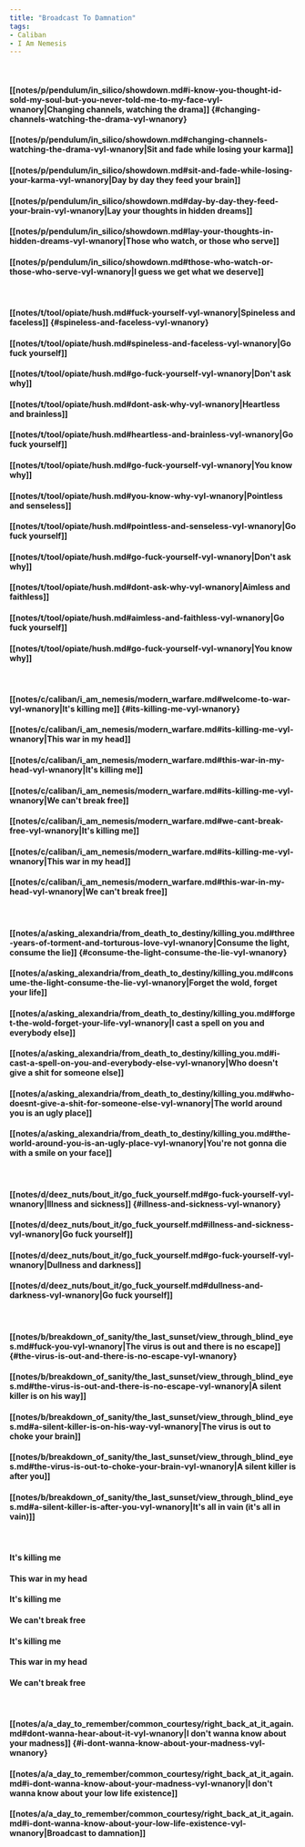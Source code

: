 ```yaml
---
title: "Broadcast To Damnation"
tags:
- Caliban
- I Am Nemesis
---
```

&nbsp;
#### [[notes/p/pendulum/in_silico/showdown.md#i-know-you-thought-id-sold-my-soul-but-you-never-told-me-to-my-face-vyl-wnanory|Changing channels, watching the drama]] {#changing-channels-watching-the-drama-vyl-wnanory}
#### [[notes/p/pendulum/in_silico/showdown.md#changing-channels-watching-the-drama-vyl-wnanory|Sit and fade while losing your karma]]
#### [[notes/p/pendulum/in_silico/showdown.md#sit-and-fade-while-losing-your-karma-vyl-wnanory|Day by day they feed your brain]]
#### [[notes/p/pendulum/in_silico/showdown.md#day-by-day-they-feed-your-brain-vyl-wnanory|Lay your thoughts in hidden dreams]]
#### [[notes/p/pendulum/in_silico/showdown.md#lay-your-thoughts-in-hidden-dreams-vyl-wnanory|Those who watch, or those who serve]]
#### [[notes/p/pendulum/in_silico/showdown.md#those-who-watch-or-those-who-serve-vyl-wnanory|I guess we get what we deserve]]
&nbsp;
#### [[notes/t/tool/opiate/hush.md#fuck-yourself-vyl-wnanory|Spineless and faceless]] {#spineless-and-faceless-vyl-wnanory}
#### [[notes/t/tool/opiate/hush.md#spineless-and-faceless-vyl-wnanory|Go fuck yourself]]
#### [[notes/t/tool/opiate/hush.md#go-fuck-yourself-vyl-wnanory|Don't ask why]]
#### [[notes/t/tool/opiate/hush.md#dont-ask-why-vyl-wnanory|Heartless and brainless]]
#### [[notes/t/tool/opiate/hush.md#heartless-and-brainless-vyl-wnanory|Go fuck yourself]]
#### [[notes/t/tool/opiate/hush.md#go-fuck-yourself-vyl-wnanory|You know why]]
#### [[notes/t/tool/opiate/hush.md#you-know-why-vyl-wnanory|Pointless and senseless]]
#### [[notes/t/tool/opiate/hush.md#pointless-and-senseless-vyl-wnanory|Go fuck yourself]]
#### [[notes/t/tool/opiate/hush.md#go-fuck-yourself-vyl-wnanory|Don't ask why]]
#### [[notes/t/tool/opiate/hush.md#dont-ask-why-vyl-wnanory|Aimless and faithless]]
#### [[notes/t/tool/opiate/hush.md#aimless-and-faithless-vyl-wnanory|Go fuck yourself]]
#### [[notes/t/tool/opiate/hush.md#go-fuck-yourself-vyl-wnanory|You know why]]
&nbsp;
#### [[notes/c/caliban/i_am_nemesis/modern_warfare.md#welcome-to-war-vyl-wnanory|It's killing me]] {#its-killing-me-vyl-wnanory}
#### [[notes/c/caliban/i_am_nemesis/modern_warfare.md#its-killing-me-vyl-wnanory|This war in my head]]
#### [[notes/c/caliban/i_am_nemesis/modern_warfare.md#this-war-in-my-head-vyl-wnanory|It's killing me]]
#### [[notes/c/caliban/i_am_nemesis/modern_warfare.md#its-killing-me-vyl-wnanory|We can't break free]]
#### [[notes/c/caliban/i_am_nemesis/modern_warfare.md#we-cant-break-free-vyl-wnanory|It's killing me]]
#### [[notes/c/caliban/i_am_nemesis/modern_warfare.md#its-killing-me-vyl-wnanory|This war in my head]]
#### [[notes/c/caliban/i_am_nemesis/modern_warfare.md#this-war-in-my-head-vyl-wnanory|We can't break free]]
&nbsp;
#### [[notes/a/asking_alexandria/from_death_to_destiny/killing_you.md#three-years-of-torment-and-torturous-love-vyl-wnanory|Consume the light, consume the lie]] {#consume-the-light-consume-the-lie-vyl-wnanory}
#### [[notes/a/asking_alexandria/from_death_to_destiny/killing_you.md#consume-the-light-consume-the-lie-vyl-wnanory|Forget the wold, forget your life]]
#### [[notes/a/asking_alexandria/from_death_to_destiny/killing_you.md#forget-the-wold-forget-your-life-vyl-wnanory|I cast a spell on you and everybody else]]
#### [[notes/a/asking_alexandria/from_death_to_destiny/killing_you.md#i-cast-a-spell-on-you-and-everybody-else-vyl-wnanory|Who doesn't give a shit for someone else]]
#### [[notes/a/asking_alexandria/from_death_to_destiny/killing_you.md#who-doesnt-give-a-shit-for-someone-else-vyl-wnanory|The world around you is an ugly place]]
#### [[notes/a/asking_alexandria/from_death_to_destiny/killing_you.md#the-world-around-you-is-an-ugly-place-vyl-wnanory|You're not gonna die with a smile on your face]]
&nbsp;
#### [[notes/d/deez_nuts/bout_it/go_fuck_yourself.md#go-fuck-yourself-vyl-wnanory|Illness and sickness]] {#illness-and-sickness-vyl-wnanory}
#### [[notes/d/deez_nuts/bout_it/go_fuck_yourself.md#illness-and-sickness-vyl-wnanory|Go fuck yourself]]
#### [[notes/d/deez_nuts/bout_it/go_fuck_yourself.md#go-fuck-yourself-vyl-wnanory|Dullness and darkness]]
#### [[notes/d/deez_nuts/bout_it/go_fuck_yourself.md#dullness-and-darkness-vyl-wnanory|Go fuck yourself]]
&nbsp;
#### [[notes/b/breakdown_of_sanity/the_last_sunset/view_through_blind_eyes.md#fuck-you-vyl-wnanory|The virus is out and there is no escape]] {#the-virus-is-out-and-there-is-no-escape-vyl-wnanory}
#### [[notes/b/breakdown_of_sanity/the_last_sunset/view_through_blind_eyes.md#the-virus-is-out-and-there-is-no-escape-vyl-wnanory|A silent killer is on his way]]
#### [[notes/b/breakdown_of_sanity/the_last_sunset/view_through_blind_eyes.md#a-silent-killer-is-on-his-way-vyl-wnanory|The virus is out to choke your brain]]
#### [[notes/b/breakdown_of_sanity/the_last_sunset/view_through_blind_eyes.md#the-virus-is-out-to-choke-your-brain-vyl-wnanory|A silent killer is after you]]
#### [[notes/b/breakdown_of_sanity/the_last_sunset/view_through_blind_eyes.md#a-silent-killer-is-after-you-vyl-wnanory|It's all in vain (it's all in vain)]]
&nbsp;
#### It's killing me
#### This war in my head
#### It's killing me
#### We can't break free
#### It's killing me
#### This war in my head
#### We can't break free
&nbsp;
#### [[notes/a/a_day_to_remember/common_courtesy/right_back_at_it_again.md#dont-wanna-hear-about-it-vyl-wnanory|I don't wanna know about your madness]] {#i-dont-wanna-know-about-your-madness-vyl-wnanory}
#### [[notes/a/a_day_to_remember/common_courtesy/right_back_at_it_again.md#i-dont-wanna-know-about-your-madness-vyl-wnanory|I don't wanna know about your low life existence]]
#### [[notes/a/a_day_to_remember/common_courtesy/right_back_at_it_again.md#i-dont-wanna-know-about-your-low-life-existence-vyl-wnanory|Broadcast to damnation]]
